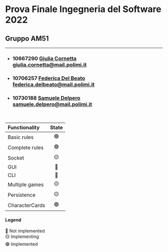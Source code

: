 # Prova Finale Ingegneria del Software 2022

## Gruppo AM51
---

- ###  10667290 [Giulia Cornetta](https://github.com/giuCornetta)<br>giulia.cornetta@mail.polimi.it
- ### 10706257 [Federica Del Beato](https://github.com/FedericaDelBeato)<br>federica.delbeato@mail.polimi.it
- ### 10730188 [Samuele Delpero](https://github.com/saamur)<br> samuele.delpero@mail.polimi.it
<br>







| Functionality    |                       State                        |
|:-----------------|:--------------------------------------------------:|
| Basic rules      | 🟢 |
| Complete rules   | 🟢 |
| Socket           | 🟡 |
| GUI              | 🔴 |
| CLI              | 🔴 |
| Multiple games   | 🟡 |
| Persistence      | 🟡 |
| CharacterCards   | 🟢 |


#### Legend
🔴 Not implemented<br>
🟡 Implementing<br>
🟢 Implemented<br>

